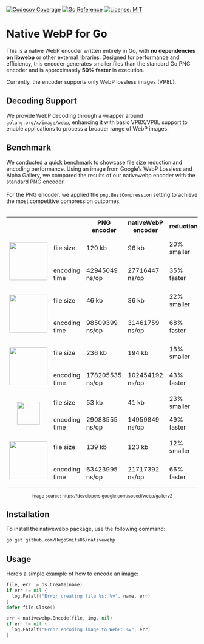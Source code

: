 [![Codecov Coverage](https://codecov.io/gh/HugoSmits86/nativewebp/branch/main/graph/badge.svg)](https://codecov.io/gh/HugoSmits86/nativewebp)
[![Go Reference](https://pkg.go.dev/badge/github.com/HugoSmits86/nativewebp.svg)](https://pkg.go.dev/github.com/HugoSmits86/nativewebp)
[![License: MIT](https://img.shields.io/badge/License-MIT-yellow.svg)](https://opensource.org/licenses/MIT)

# Native WebP for Go

This is a native WebP encoder written entirely in Go, with **no dependencies on libwebp** or other external libraries. Designed for performance and efficiency, this encoder generates smaller files than the standard Go PNG encoder and is approximately **50% faster** in execution.

Currently, the encoder supports only WebP lossless images (VP8L).

## Decoding Support

We provide WebP decoding through a wrapper around `golang.org/x/image/webp`, enhancing it with basic VP8X/VP8L support to enable applications to process a broader range of WebP images.

## Benchmark

We conducted a quick benchmark to showcase file size reduction and encoding performance. Using an image from Google’s WebP Lossless and Alpha Gallery, we compared the results of our nativewebp encoder with the standard PNG encoder. <br/><br/>
For the PNG encoder, we applied the `png.BestCompression` setting to achieve the most competitive compression outcomes.
<br/><br/>

<table align="center">
  <tr>
    <th></th>
    <th></th>
    <th>PNG encoder</th>
    <th>nativeWebP encoder</th>
    <th>reduction</th>
  </tr>
  <tr>
    <td rowspan="2" height="110px"><p align="center"><img src="https://www.gstatic.com/webp/gallery3/1.png" height="100px"></p></td>
    <td>file size</td>
    <td>120 kb</td>
    <td>96 kb</td>
    <td>20% smaller</td>
  </tr>
  <tr>
    <td>encoding time</td>
    <td>42945049 ns/op</td>
    <td>27716447 ns/op</td>
    <td>35% faster</td>
  </tr>
  <tr>
    <td rowspan="2" height="110px"><p align="center"><img src="https://www.gstatic.com/webp/gallery3/2.png" height="100px"></p></td>
    <td>file size</td>
    <td>46 kb</td>
    <td>36 kb</td>
    <td>22% smaller</td>
  </tr>
  <tr>
    <td>encoding time</td>
    <td>98509399 ns/op</td>
    <td>31461759 ns/op</td>
    <td>68% faster</td>
  </tr>
  <tr>
    <td rowspan="2" height="110px"><p align="center"><img src="https://www.gstatic.com/webp/gallery3/3.png" height="100px"></p></td>
    <td>file size</td>
    <td>236 kb</td>
    <td>194 kb</td>
    <td>18% smaller</td>
  </tr>
  <tr>
    <td>encoding time</td>
    <td>178205535 ns/op</td>
    <td>102454192 ns/op</td>
    <td>43% faster</td>
  </tr>
  <tr>
    <td rowspan="2" height="110px"><p align="center"><img src="https://www.gstatic.com/webp/gallery3/4.png" height="60px"></p></td>
    <td>file size</td>
    <td>53 kb</td>
    <td>41 kb</td>
    <td>23% smaller</td>
  </tr>
  <tr>
    <td>encoding time</td>
    <td>29088555 ns/op</td>
    <td>14959849 ns/op</td>
    <td>49% faster</td>
  </tr>
  <tr>
    <td rowspan="2" height="110px"><p align="center"><img src="https://www.gstatic.com/webp/gallery3/5.png" height="100px"></p></td>
    <td>file size</td>
    <td>139 kb</td>
    <td>123 kb</td>
    <td>12% smaller</td>
  </tr>
  <tr>
    <td>encoding time</td>
    <td>63423995 ns/op</td>
    <td>21717392 ns/op</td>
    <td>66% faster</td>
  </tr>
</table>
<p align="center">
<sub>image source: https://developers.google.com/speed/webp/gallery2</sub>
</p>


## Installation

To install the nativewebp package, use the following command:
```Bash
go get github.com/HugoSmits86/nativewebp
```
## Usage

Here’s a simple example of how to encode an image:
```Go
file, err := os.Create(name)
if err != nil {
  log.Fatalf("Error creating file %s: %v", name, err)
}
defer file.Close()

err = nativewebp.Encode(file, img, nil)
if err != nil {
  log.Fatalf("Error encoding image to WebP: %v", err)
}
```
